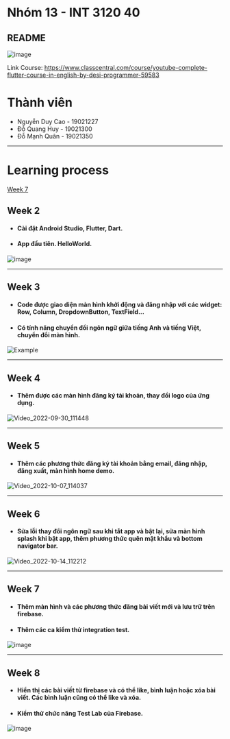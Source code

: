 # Nhóm 13 - INT 3120 40

## README    

![image](https://user-images.githubusercontent.com/63546465/190547783-96c727b2-1868-4dd3-8656-166bcbfee1b6.png)

Link Course: https://www.classcentral.com/course/youtube-complete-flutter-course-in-english-by-desi-programmer-59583

# Thành viên
* Nguyễn Duy Cao - 19021227
* Đỗ Quang Huy - 19021300
* Đỗ Mạnh Quân - 19021350

----

# Learning process

[Week 7](#week_7)




## Week 2

* #### Cài đặt Android Studio, Flutter, Dart.
* #### App đầu tiên. HelloWorld.
![image](https://user-images.githubusercontent.com/62604651/190574707-e042865e-e81d-4731-99a1-db13015de313.png)

----

## Week 3

* #### Code được giao diện màn hình khởi động và đăng nhập với các widget: Row, Column, DropdownButton, TextField...
* #### Có tính năng chuyển đổi ngôn ngữ giữa tiếng Anh và tiếng Việt, chuyển đổi màn hình.
![Example](https://user-images.githubusercontent.com/62604651/191893604-b4701c35-cdc7-4df3-9996-9587508f9528.gif)

----

## Week 4

* #### Thêm được các màn hình đăng ký tài khoản, thay đổi logo của ứng dụng. 
![Video_2022-09-30_111448](https://user-images.githubusercontent.com/63287129/193190851-6f0e2a8a-5ef9-4313-9d36-79d3168ddbca.gif)

----

## Week 5

* #### Thêm các phương thức đăng ký tài khoản bằng email, đăng nhập, đăng xuất, màn hình home demo.
![Video_2022-10-07_114037](https://user-images.githubusercontent.com/63287129/194478485-d92c73ab-d3d0-4725-873e-e86ba486fb6b.gif)

----

## Week 6

* #### Sửa lỗi thay đổi ngôn ngữ sau khi tắt app và bật lại, sửa màn hình splash khi bật app, thêm phương thức quên mật khẩu và bottom navigator bar.
![Video_2022-10-14_112212](https://user-images.githubusercontent.com/63287129/195762135-6ad43933-72f9-4948-949c-f40c8a2fd9a0.gif)

----

## Week 7

* #### Thêm màn hình và các phương thức đăng bài viết mới và lưu trữ trên firebase.
* #### Thêm các ca kiểm thử integration test.
![image](https://user-images.githubusercontent.com/62604651/197119174-50ff815d-f5ee-4c61-bf72-c7d63720269c.png)

----

## Week 8

* #### Hiển thị các bài viết từ firebase và có thể like, bình luận hoặc xóa bài viết. Các bình luận cũng có thể like và xóa.
* #### Kiểm thử chức năng Test Lab của Firebase.
![image](https://user-images.githubusercontent.com/62604651/198500772-aae3d823-130c-4282-8e29-fffaaf67fc75.png)
